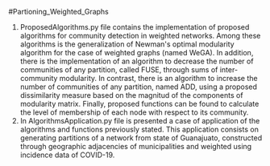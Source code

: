 #Partioning_Weighted_Graphs
1. ProposedAlgorithms.py file contains the implementation of proposed algorithms for community detection in weighted networks. 
Among these algorithms is the generalization of Newman's optimal modularity algorithm for the case of weighted graphs (named WeGA).
In addition, there is the implementation of an algorithm to decrease the number of communities of any partition, called FUSE,
through sums of inter-community modularity. In contrast, there is an algorithm to increase the number of communities of any partition, named ADD,
using a proposed dissimilarity measure based on the magnitud of the components of modularity matrix.
Finally, proposed functions can be found to calculate the level of membership of each node with respect to its community.
2. In AlgorithmsApplication.py file is presented a case of application of the algorithms and functions previously stated. This application
consists on generating partitions of a network from state of Guanajuato, constructed through geographic adjacencies of
municipalities and weighted using incidence data of COVID-19.
